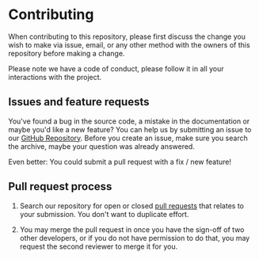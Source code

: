 # Contributing

When contributing to this repository, please first discuss the change you wish
to make via issue, email, or any other method with the owners of this repository
before making a change.

Please note we have a code of conduct, please follow it in all your interactions
with the project.

## Issues and feature requests

You've found a bug in the source code, a mistake in the documentation or maybe
you'd like a new feature? You can help us by submitting an issue to our
[GitHub Repository][github]. Before you create an issue, make sure you search
the archive, maybe your question was already answered.

Even better: You could submit a pull request with a fix / new feature!

## Pull request process

1. Search our repository for open or closed [pull requests][prs] that relates
   to your submission. You don't want to duplicate effort.

1. You may merge the pull request in once you have the sign-off of two other
   developers, or if you do not have permission to do that, you may request
   the second reviewer to merge it for you.

[github]: https://github.com/hassio-addons/addon-lovelace-migration/issues
[prs]: https://github.com/hassio-addons/addon-lovelace-migration/pulls
